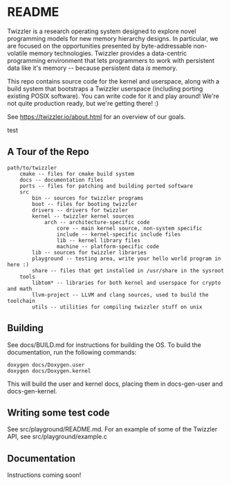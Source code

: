 # README #

Twizzler is a research operating system designed to explore novel programming models for new memory
hierarchy designs. In particular, we are focused on the opportunities presented by byte-addressable
non-volatile memory technologies. Twizzler provides a data-centric programming environment that
lets programmers to work with persistent data like it's memory -- because persistent data _is_ memory.

This repo contains source code for the kernel and userspace, along with a build system that
bootstraps a Twizzler userspace (including porting existing POSIX software). You can write code for
it and play around! We're not quite production ready, but we're getting there! :)

See https://twizzler.io/about.html for an overview of our goals.

test

A Tour of the Repo
------------------
```
path/to/twizzler
    cmake -- files for cmake build system
    docs -- documentation files
    ports -- files for patching and building ported software
    src
        bin -- sources for twizzler programs
        boot -- files for booting twizzler
        drivers -- drivers for twizzler
        kernel -- twizzler kernel sources
            arch -- architecture-specific code
                core -- main kernel source, non-system specific
                include -- kernel-specific include files
                lib -- kernel library files
                machine -- platform-specific code
        lib -- sources for twizzler libraries
        playground -- testing area, write your hello world program in here :)
        share -- files that get installed in /usr/share in the sysroot
    tools
        libtom* -- libraries for both kernel and userspace for crypto and math
        llvm-project -- LLVM and clang sources, used to build the toolchain
        utils -- utilities for compiling twizzler stuff on unix
```
Building
--------

See docs/BUILD.md for instructions for building the OS. To build the documentation, run the
following commands:

    doxygen docs/Doxygen.user
	doxygen docs/Doxygen.kernel

This will build the user and kernel docs, placing them in docs-gen-user and docs-gen-kernel.

Writing some test code
----------------------

See src/playground/README.md. For an example of some of the Twizzler API, see src/playground/example.c

Documentation
-------------

Instructions coming soon!

